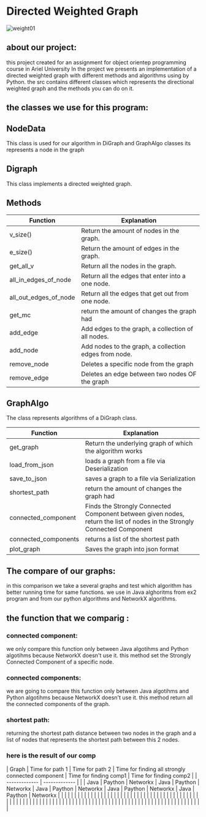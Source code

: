 # Directed Weighted Graph
![weight01](https://user-images.githubusercontent.com/74146562/104093717-f4c32800-5294-11eb-866b-8a922a9afa9d.gif)

## about our project:
this project created for an assignment for object orientep programming course in Ariel University
In the project we presents an implementation of a directed weighted graph with different methods and algorithms using by Python.
the src contains different classes which represents the directional weighted graph and the methods you can do on it.

## the classes we use for this program:

## NodeData
This class is used for our algorithm in  DiGraph and GraphAlgo classes its represents a node in the graph

## Digraph
This class implements a directed weighted graph.

## Methods

| Function  | Explanation |
| ------------- | ------------- |
|   v_size()   |  Return the amount of nodes in the graph.    |
|    e_size()  |    Return the amount of edges in the graph.  |
|   get_all_v   |   Return all the nodes in the graph.   |
|    all_in_edges_of_node  |   Return all the edges that enter into a one node.   |
|    all_out_edges_of_node | Return all the edges that get out from one node.    |
|   get_mc   | return the amount of changes the graph had  |
|    add_edge  |  Add  edges to the graph, a collection of all nodes.    |
|     add_node |   Add nodes to the graph, a collection edges from node.  |
|     remove_node |  Deletes a specific node from the graph   |
|    remove_edge  | Deletes an edge between two nodes OF the graph     |


## GraphAlgo
The class represents algorithms of a DiGraph class.

| Function  | Explanation |
| ------------- | ------------- |
|   get_graph   | Return the underlying graph of which the algorithm works    |
|    load_from_json  |   loads a graph from a file via Deserialization  |
|   save_to_json   |  saves a graph to a file via Serialization   |
|  shortest_path  | return the amount of changes the graph had  |
|    connected_component  | Finds the Strongly Connected Component  between given nodes, return the list of nodes in the Strongly Connected Component    |
|     connected_components |  returns a list of the shortest path  |
|    plot_graph |  Saves the graph into json format   |

## The compare of our graphs:
in this comparison we take a several graphs and test which algorithm has better running time for same functions. we use in Java alghoritms from ex2 program and from our python algorithms and  NetworkX algorithms.

## the function that we comparig :

### connected component: 
we only compare this function only between Java algotihms and Python algotihms because NetworkX doesn't use it.
this method set the Strongly Connected Component  of a specific node.
### connected components:
we are going to compare this function only between Java algotihms and Python algotihms because NetworkX doesn't use it. this method return all the connected components of the graph.

### shortest path:
returning the shortest path distance between two nodes in the graph and a list of nodes that represents the shortest path between this 2 nodes. 

### here is the result of our comp

| Graph  | Time for path 1 | Time for path 2 | Time for finding all strongly connected component  | Time for finding comp1 |  Time for finding comp2 |
| ------------- | ------------- |
|         | Java | Paython | Networkx |  Java | Paython | Networkx |  Java | Paython | Networkx |  Java | Paython | Networkx |  Java | Paython | Networkx |
|         |      |         |          |       |         |          |       |         |          |       |         |          |       |         |           |
|         |      |         |          |       |         |          |       |         |          |       |         |          |       |         |           |
|         |      |         |          |       |         |          |       |         |          |       |         |          |       |         |           |
|         |      |         |          |       |         |          |       |         |          |       |         |          |       |         |           |
|         |      |         |          |       |         |          |       |         |          |       |         |          |       |         |           |
|         |      |         |          |       |         |          |       |         |          |       |         |          |       |         |           |



